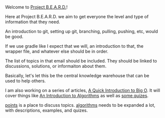 Welcome to  [Project B.E.A.R.D.](./points/BEARD.md)!

Here at Project B.E.A.R.D. we aim to get everyone the level and type of information that they need. 

An introduction to git, setting up git, branching, pulling, pushing, etc, would be good. 

If we use gradle like I expect that we will, an introduction to that, the wrapper file, and whatever else should be in order. 

The list of topics in that email should be included.
	They should be linked to discussions, solutions, or informaiton about them. 

Basically, let's let this be the central knowledge warehouse that can be used to help others. 

I am also working on a series of articles, [A Quick Introduction to Big O](./bigOIntrO.md). It will cover things like [An Introduction to Algorithms](./algorithms/intro.md) as well as [some quizes](./quizes/psuedocodealgorithm1.md).

[points](./points/) is a place to discuss topics. 
[algorithms](./algorithms/) needs to be expanded a lot, with descriptions, examples, and quizes. 